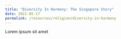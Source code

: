 ```yaml
---
title: "Diversity In Harmony: The Singapore Story"
date: 2021-05-17
permalink: /resources/religion/diversity-in-harmony
---
```




Lorem ipsum sit amet

